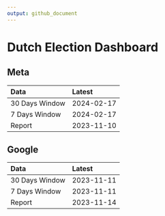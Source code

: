 ```yaml
---
output: github_document
---
```


# Dutch Election Dashboard



## Meta


|Data           |Latest     |
|:--------------|:----------|
|30 Days Window |2024-02-17 |
|7 Days Window  |2024-02-17 |
|Report         |2023-11-10 |

## Google


|Data           |Latest     |
|:--------------|:----------|
|30 Days Window |2023-11-11 |
|7 Days Window  |2023-11-11 |
|Report         |2023-11-14 |
